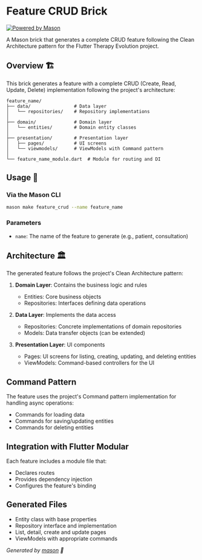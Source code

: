 # Feature CRUD Brick

[![Powered by Mason](https://img.shields.io/endpoint?url=https%3A%2F%2Ftinyurl.com%2Fmason-badge)](https://github.com/felangel/mason)

A Mason brick that generates a complete CRUD feature following the Clean Architecture pattern for the Flutter Therapy Evolution project.

## Overview 🏗️

This brick generates a feature with a complete CRUD (Create, Read, Update, Delete) implementation following the project's architecture:

```
feature_name/
├── data/                # Data layer
│   └── repositories/    # Repository implementations
│
├── domain/              # Domain layer
│   └── entities/        # Domain entity classes
│
├── presentation/        # Presentation layer
│   ├── pages/           # UI screens
│   └── viewmodels/      # ViewModels with Command pattern
│
└── feature_name_module.dart  # Module for routing and DI
```

## Usage 🚀

### Via the Mason CLI

```bash
mason make feature_crud --name feature_name
```

### Parameters

- `name`: The name of the feature to generate (e.g., patient, consultation)

## Architecture 🏛️

The generated feature follows the project's Clean Architecture pattern:

1. **Domain Layer**: Contains the business logic and rules
   - Entities: Core business objects
   - Repositories: Interfaces defining data operations

2. **Data Layer**: Implements the data access
   - Repositories: Concrete implementations of domain repositories
   - Models: Data transfer objects (can be extended)

3. **Presentation Layer**: UI components
   - Pages: UI screens for listing, creating, updating, and deleting entities
   - ViewModels: Command-based controllers for the UI

## Command Pattern

The feature uses the project's Command pattern implementation for handling async operations:
- Commands for loading data
- Commands for saving/updating entities
- Commands for deleting entities

## Integration with Flutter Modular

Each feature includes a module file that:
- Declares routes
- Provides dependency injection
- Configures the feature's binding

## Generated Files

- Entity class with base properties
- Repository interface and implementation
- List, detail, create and update pages
- ViewModels with appropriate commands

_Generated by [mason][1] 🧱_

[1]: https://github.com/felangel/mason

